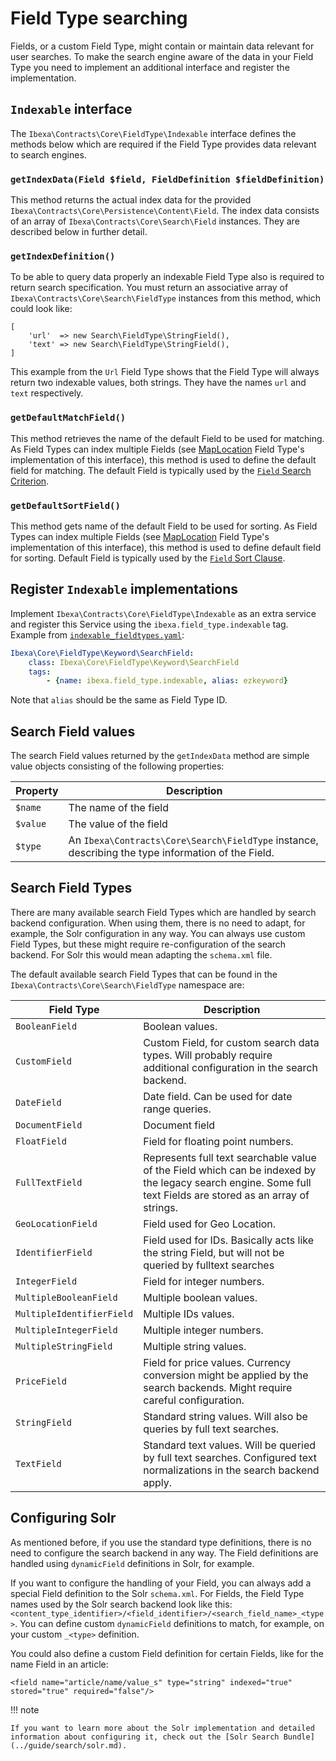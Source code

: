 # Field Type searching

Fields, or a custom Field Type, might contain or maintain data relevant for user searches.
To make the search engine aware of the data in your Field Type you need to implement an additional interface and register the implementation.

## `Indexable` interface

The `Ibexa\Contracts\Core\FieldType\Indexable` interface defines the methods below which are required if the Field Type provides data relevant to search engines.

### `getIndexData(Field $field, FieldDefinition $fieldDefinition)`

This method returns the actual index data for the provided `Ibexa\Contracts\Core\Persistence\Content\Field`. The index data consists of an array of `Ibexa\Contracts\Core\Search\Field` instances. They are described below in further detail.

### `getIndexDefinition()`

To be able to query data properly an indexable Field Type also is required to return search specification. You must return an associative array of `Ibexa\Contracts\Core\Search\FieldType` instances from this method, which could look like:

```
[
    'url'  => new Search\FieldType\StringField(),
    'text' => new Search\FieldType\StringField(),
]
```

This example from the `Url` Field Type shows that the Field Type will always return two indexable values, both strings. They have the names `url` and `text` respectively.

### `getDefaultMatchField()`

This method retrieves the name of the default Field to be used for matching. As Field Types can index multiple Fields (see [MapLocation](field_types_reference/maplocationfield.md) Field Type's implementation of this interface), this method is used to define the default field for matching. The default Field is typically used by the [`Field` Search Criterion](../guide/search/criteria_reference/field_criterion.md).

### `getDefaultSortField()`

This method gets name of the default Field to be used for sorting. As Field Types can index multiple Fields (see [MapLocation](field_types_reference/maplocationfield.md) Field Type's implementation of this interface), this method is used to define default field for sorting. Default Field is typically used by the [`Field` Sort Clause](../guide/search/sort_clause_reference/field_sort_clause.md).

## Register `Indexable` implementations

Implement `Ibexa\Contracts\Core\FieldType\Indexable` as an extra service and register this Service using the `ibexa.field_type.indexable` tag. Example from [`indexable_fieldtypes.yaml`](https://github.com/ibexa/core/blob/main/src/lib/Resources/settings/indexable_fieldtypes.yml):

``` yaml
Ibexa\Core\FieldType\Keyword\SearchField:
    class: Ibexa\Core\FieldType\Keyword\SearchField
    tags:
        - {name: ibexa.field_type.indexable, alias: ezkeyword}
```

Note that `alias` should be the same as Field Type ID.

## Search Field values

The search Field values returned by the `getIndexData` method are simple value objects consisting of the following properties:

|Property|Description|
|--------|-----------|
|`$name`|The name of the field|
|`$value`|The value of the field|
|`$type`|An `Ibexa\Contracts\Core\Search\FieldType` instance, describing the type information of the Field.|

## Search Field Types

There are many available search Field Types which are handled by search backend configuration. When using them, there is no need to adapt, for example, the Solr configuration in any way. You can always use custom Field Types, but these might require re-configuration of the search backend. For Solr this would mean adapting the `schema.xml` file.

The default available search Field Types that can be found in the `Ibexa\Contracts\Core\Search\FieldType` namespace are:

|Field Type|Description|
|--------|-----------|
|`BooleanField`|Boolean values.|
|`CustomField`|Custom Field, for custom search data types. Will probably require additional configuration in the search backend.|
|`DateField`|Date field. Can be used for date range queries.|
|`DocumentField`|Document field|
|`FloatField`|Field for floating point numbers.|
|`FullTextField`|Represents full text searchable value of the Field which can be indexed by the legacy search engine. Some full text Fields are stored as an array of strings.|
|`GeoLocationField`|Field used for Geo Location.|
|`IdentifierField`|Field used for IDs. Basically acts like the string Field, but will not be queried by fulltext searches|
|`IntegerField`|Field for integer numbers.|
|`MultipleBooleanField`|Multiple boolean values.|
|`MultipleIdentifierField`|Multiple IDs values.|
|`MultipleIntegerField`|Multiple integer numbers.|
|`MultipleStringField`|Multiple string values.|
|`PriceField`|Field for price values. Currency conversion might be applied by the search backends. Might require careful configuration.|
|`StringField`|Standard string values. Will also be queries by full text searches.|
|`TextField`|Standard text values. Will be queried by full text searches. Configured text normalizations in the search backend apply.|

## Configuring Solr

As mentioned before, if you use the standard type definitions, there is no need to configure the search backend in any way.
The Field definitions are handled using `dynamicField` definitions in Solr, for example.

If you want to configure the handling of your Field, you can always add a special Field definition to the Solr `schema.xml`. For Fields, the Field Type names used by the Solr search backend look like this: `<content_type_identifier>/<field_identifier>/<search_field_name>_<type>`.
You can define custom `dynamicField` definitions to match, for example, on your custom `_<type>` definition.

You could also define a custom Field definition for certain Fields, like for the name Field in an article:

```
<field name="article/name/value_s" type="string" indexed="true" stored="true" required="false"/>
```

!!! note

    If you want to learn more about the Solr implementation and detailed information about configuring it, check out the [Solr Search Bundle](../guide/search/solr.md).
